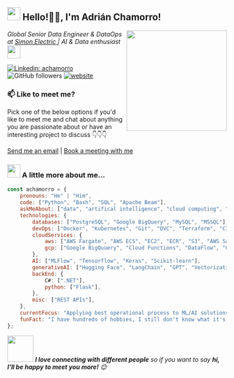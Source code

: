 <h2><img src="https://emojis.slackmojis.com/emojis/images/1531849430/4246/blob-sunglasses.gif?1531849430" width="30"/> Hello!🙏🏻, I'm Adrián Chamorro!</h2>
<img align='right' src="https://media.giphy.com/media/M9gbBd9nbDrOTu1Mqx/giphy.gif" width="230">
<p><em>Global Senior Data Engineer & DataOps at <a href="https://www.simonelectric.com/">Simon Electric
</a>  | AI & Data enthusiast  <img src="https://media.giphy.com/media/WUlplcMpOCEmTGBtBW/giphy.gif" width="30">
</em></p>

[![Linkedin: achamorro](https://img.shields.io/badge/-achamorro-blue?style=flat-square&logo=Linkedin&logoColor=white&link=https://www.linkedin.com/in/adrian-chamorro-fernandez/)](https://www.linkedin.com/in/adrian-chamorro-fernandez/)
![GitHub followers](https://img.shields.io/github/followers/achamorrofdz14?label=Follow&style=social)
[![website](https://img.shields.io/badge/InProgress-46a2f1.svg?&style=flat-square&logo=Google-Chrome&logoColor=white)]()

### 📫 Like to meet me?

Pick one of the below options if you'd like to meet me and chat about anything you are passionate about or have an interesting project to discuss 👇👇👇

<a href="mailto:achamorrofdz14@gmail.com?subject=Contact from github&body=Hello! I want to meet you">Send me an email</a> | <a href="https://calendar.app.google/vaYxZPGq7KHnuCXE7">Book a meeting with me</a>

### <img src="https://i.giphy.com/media/v1.Y2lkPTc5MGI3NjExMGUxMjYxdG42Z3V0NG9rZTh5ZHFmOXpiMHQ3dDF6NTRtM285anFuOCZlcD12MV9pbnRlcm5hbF9naWZfYnlfaWQmY3Q9cw/WpyMhJpxMzF00iD6LG/giphy.gif" width="30"> A little more about me...  

```javascript
const achamorro = {
    pronouns: "He" | "Him",
    code: ["Python", "Bash", "SQL", "Apache Beam"],
    askMeAbout: ["data", "artifical intelligence", "cloud computing", "tech trends"],
    technologies: {
        databases: ["PostgreSQL", "Google BigQuery", "MySQL", "MSSQL"],
        devOps: ["Docker", "Kubernetes", "Git", "DVC", "Terraform", "CI/CD", "GitHub Actions", "GitLab CI"],
        cloudServices: {
            aws: ["AWS Fargate", "AWS ECS", "EC2", "ECR", "S3", "AWS SageMaker", "Lambda", "CloudWatch", "RDS"],
            gcp: ["Google BigQuuery", "Cloud Functions", "DataFlow", "Composer", "Cloud Storage", "Cloud Monitoring", "Artifact Registry"],
        },
        AI: ["MLFlow", "Tensorflow", "Keras", "Scikit-learn"],
        generativeAI: ["Hugging Face", "LangChain", "GPT", "Vectorization", "Embeddings"],
        backEnd: {
            C#: [".NET"],
            python: ["Flask"],
        },
        misc: ["REST APIs"],
    },
    currentFocus: "Applying best operational process to ML/AI solutions",
    funFact: "I have hundreds of hobbies, I still don't know what it's like to be bored!"
};
```

<img src="https://media.giphy.com/media/LnQjpWaON8nhr21vNW/giphy.gif" width="60"> <em><b>I love connecting with different people</b> so if you want to say <b>hi, I'll be happy to meet you more!</b> 😊</em>
